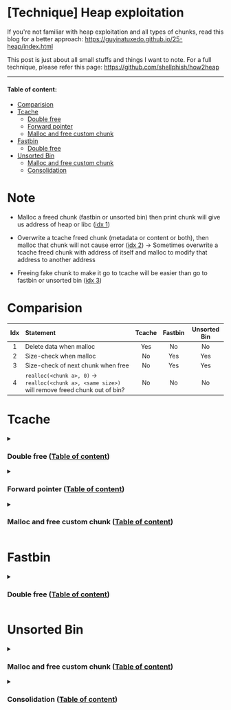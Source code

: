 # [Technique] Heap exploitation

If you're not familiar with heap exploitation and all types of chunks, read this blog for a better approach: https://guyinatuxedo.github.io/25-heap/index.html

This post is just about all small stuffs and things I want to note. For a full technique, please refer this page: https://github.com/shellphish/how2heap

---

#### Table of content:
- [Comparision](https://github.com/nhtri2003gmail/CTFNote/tree/master/technique/Heap-Exploitation#comparision)
- [Tcache](https://github.com/nhtri2003gmail/CTFNote/tree/master/technique/Heap-Exploitation#tcache)
    - [Double free](#double-free-table-of-content)
    - [Forward pointer](#forward-pointer-table-of-content)
    - [Malloc and free custom chunk](#malloc-and-free-custom-chunk-table-of-content)
- [Fastbin](https://github.com/nhtri2003gmail/CTFNote/tree/master/technique/Heap-Exploitation#fastbin)
    - [Double free](#double-free-table-of-content-1)
- [Unsorted Bin](https://github.com/nhtri2003gmail/CTFNote/tree/master/technique/Heap-Exploitation#unsorted-bin)
    - [Malloc and free custom chunk](#malloc-and-free-custom-chunk-table-of-content-1)
    - [Consolidation](#consolidation-table-of-content)

# Note

- Malloc a freed chunk (fastbin or unsorted bin) then print chunk will give us address of heap or libc ([idx 1](https://github.com/nhtri2003gmail/CTFNote/tree/master/technique/Heap-Exploitation#idx-1))

- Overwrite a tcache freed chunk (metadata or content or both), then malloc that chunk will not cause error ([idx 2](https://github.com/nhtri2003gmail/CTFNote/tree/master/technique/Heap-Exploitation#idx-2)) → Sometimes overwrite a tcache freed chunk with address of itself and malloc to modify that address to another address

- Freeing fake chunk to make it go to tcache will be easier than go to fastbin or unsorted bin ([idx 3](https://github.com/nhtri2003gmail/CTFNote/tree/master/technique/Heap-Exploitation#idx-3))

# Comparision

| Idx | Statement | Tcache | Fastbin | Unsorted Bin |
| :---: | :--- | :---: | :---: | :---: | 
| <span id="idx-1">1</span> | Delete data when malloc | Yes | No | No |
| <span id="idx-2">2</span> | Size-check when malloc | No | Yes | Yes |
| <span id="idx-3">3</span> | Size-check of next chunk when free | No | Yes | Yes |
| <span id="idx-4">4</span> | `realloc(<chunk a>, 0)` → `realloc(<chunk a>, <same size>)` will remove freed chunk out of bin? | No | No | No |

# Tcache

<details>
<summary><h3>Double free (<a href="#table-of-content">Table of content</a>)</h3></summary>
<p>

- For libc <= 2.28, we just simply free() a chunk twice.
- For libc > 2.28, there will be a key inserted to freed chunk when this chunk goes to tcache. To do a double free, we first free() a chunk, then change the key (Bk pointer) to another value and free() again:

```gdb
               malloc(0x20)
                    ↓
-----------------------------------------
| 0x0000000000000000 0x0000000000000031 |    <-- prev_size / size
| 0x0000000000000000 0x0000000000000000 |
| 0x0000000000000000 0x0000000000000000 |
-----------------------------------------
                    ↓
                  free()
                    ↓
-----------------------------------------
| 0x0000000000000000 0x0000000000000031 |    <-- prev_size  / size
| 0x0000000000000000 0x000055555555b010 |    <-- Fd pointer / Bk pointer (key)
| 0x0000000000000000 0x0000000000000000 |
-----------------------------------------
                    ↓
          Change key (Bk pointer)
                    ↓
-----------------------------------------
| 0x0000000000000000 0x0000000000000031 |    <-- prev_size  / size
| 0x0000000000000000 0x0000000000000001 |    <-- Fd pointer / Bk pointer (key)
| 0x0000000000000000 0x0000000000000000 |
-----------------------------------------
                    ↓
               free() again
                    ↓
-----------------------------------------
| 0x0000000000000000 0x0000000000000031 |    <-- prev_size  / size
| 0x000055555555b260 0x000055555555b010 |    <-- Fd pointer / Bk pointer (key)
| 0x0000000000000000 0x0000000000000000 |
-----------------------------------------
```

</p>
</details>

<details>
<summary><h3>Forward pointer (<a href="#table-of-content">Table of content</a>)</h3></summary>
<p>

- For libc <= 2.31, when we free a chunk and it goes to tcache, the forward pointer of this chunk will be changed into the address of the next chunk if this next chunk exist and will be null if there is no next chunk:

```gdb
------------------------- Chunk 1 ------------------------
| 0x555555559290: 0x0000000000000000  0x0000000000000031 |    <-- prev_size  / size
| 0x5555555592a0: 0x0000000000000000  0x0000555555559010 |    <-- Fd pointer / Bk pointer (key)
| 0x5555555592b0: 0x0000000000000000  0x0000000000000000 |
------------------------- Chunk 2 ------------------------
| 0x5555555592c0: 0x0000000000000000  0x0000000000000031 |    <-- prev_size  / size
| 0x5555555592d0: 0x00005555555592a0  0x0000555555559010 |    <-- Fd pointer / Bk pointer (key)
| 0x5555555592e0: 0x0000000000000000  0x0000000000000000 |
----------------------------------------------------------
```

We can see that after free Chunk 1, it will go to tcache. But because there are no freed chunk with the same size as `0x30` in tcache so the `Fd pointer` of Chunk 1 is null.

For the Chunk 2, because we've freed the Chunk 1 and this Chunk 2 has the same size as `0x30` with Chunk 1, so when we free Chunk 2, it will go to tcache and make the `Fd pointer` point to Chunk 1.

- For libc > 2.31, there is a xor mechanism added to change the behaviour of `Fd pointer` ([source](https://elixir.bootlin.com/glibc/glibc-2.32/source/malloc/malloc.c#L339)):

```c
#define PROTECT_PTR(pos, ptr) \
  ((__typeof (ptr)) ((((size_t) pos) >> 12) ^ ((size_t) ptr)))
```

`pos` is the address of current chunk is being freed and `ptr` is the address of previous freed chunk has the same size with chunk at `pos`. For a better view, here is an example:

```gdb
------------------------- Chunk 1 ------------------------
| 0x55555555a290: 0x0000000000000000  0x0000000000000031 |    <-- prev_size  / size
| 0x55555555a2a0: 0x0000000000000000  0x0000000000000000 |
| 0x55555555a2b0: 0x0000000000000000  0x0000000000000000 |
------------------------- Chunk 2 ------------------------
| 0x55555555a2c0: 0x0000000000000000  0x0000000000000031 |    <-- prev_size  / size
| 0x55555555a2d0: 0x0000000000000000  0x0000000000000000 |
| 0x55555555a2e0: 0x0000000000000000  0x0000000000000000 |
----------------------------------------------------------
                            ↓
                      free(Chunk 1)
                            ↓
------------------------- Chunk 1 ------------------------
| 0x55555555a290: 0x0000000000000000  0x0000000000000031 |    <-- prev_size  / size
| 0x55555555a2a0: 0x000000055555555a  0x000055555555a010 |    <-- Fd pointer / Bk pointer (key)
| 0x55555555a2b0: 0x0000000000000000  0x0000000000000000 |
------------------------- Chunk 2 ------------------------
| 0x55555555a2c0: 0x0000000000000000  0x0000000000000031 |    <-- prev_size  / size
| 0x55555555a2d0: 0x0000000000000000  0x0000000000000000 |    <-- Fd pointer / Bk pointer (key)
| 0x55555555a2e0: 0x0000000000000000  0x0000000000000000 |
----------------------------------------------------------
```

Can you see the `Fd pointer` of Chunk 1 changed? The value `0x000000055555555a` is the result from the xor mechanism:

```python
>>> # Fd pointer =  (<Address of chunk freeing> >> 12) ^ <Address of previous freed chunk>
>>> (0x55555555a2a0 >> 12) ^ 0
0x000000055555555a
```

Because there were no freed chunk before Chunk 1 so `<Address of previous freed chunk>` will be null.

Continue freeing the Chunk 2 and we can see this:

```gdb
------------------------- Chunk 1 ------------------------
| 0x55555555a290: 0x0000000000000000  0x0000000000000031 |    <-- prev_size  / size
| 0x55555555a2a0: 0x000000055555555a  0x000055555555a010 |    <-- Fd pointer / Bk pointer (key)
| 0x55555555a2b0: 0x0000000000000000  0x0000000000000000 |
------------------------- Chunk 2 ------------------------
| 0x55555555a2c0: 0x0000000000000000  0x0000000000000031 |    <-- prev_size  / size
| 0x55555555a2d0: 0x000055500000f7fa  0x000055555555a010 |    <-- Fd pointer / Bk pointer (key)
| 0x55555555a2e0: 0x0000000000000000  0x0000000000000000 |
----------------------------------------------------------
```

So the `Fd pointer` for Chunk 2 can be calculate as:

```python
>>> # Fd pointer =  (<Address of chunk freeing> >> 12) ^ <Address of previous freed chunk>
>>> (0x55555555a2d0 >> 12) ^ 0x55555555a2a0
0x55500000f7fa
```

Chunk 1 was the previous freed chunk which has the same size as Chunk 2 so after we freed Chunk 1, we freed Chunk 2 next and the forward pointer will be `0x55500000f7fa` due to the xor mechanism.

Remember that the address of Chunk 1 is `0x55555555a2a0` and Chunk 2 is `0x55555555a2d0`, not include the metadata of each chunk.

</p>
</details>

<details>
<summary><h3>Malloc and free custom chunk (<a href="#table-of-content">Table of content</a>)</h3></summary>
<p>

We can create a fake chunk on stack or inside a large chunk and then free it easily. This script is an example:

```c
#include <stdlib.h>

int main()
{
    // Init heap
    malloc(1);

    // Create fake chunk on stack
    long int p1[10];
    p1[0] = 0;       // prev_size
    p1[1] = 0x21;    // size
    p1[2] = 0;       // Fd pointer
    p1[3] = 0;       // bk pointer
    free(&p1[2]);

    // Create fake chunk inside a large chunk
    long int *p2 = malloc(0x50);
    p2[0] = 0;       // prev_size
    p2[1] = 0x21;    // size
    p2[2] = 0;       // Fd pointer
    p2[3] = 0;       // bk pointer
    free(&p2[2]);
}
```

The fake chunk on stack will look like this:
```gdb
----------------------------------------------------------
| 0x7fffffffde00: 0x0000000000000000  0x0000000000000021 |    <-- prev_size  / size
| 0x7fffffffde10: 0x0000000000000000  0x0000000000000000 |    <-- Fd pointer / bk pointer
----------------------------------------------------------
                            ↓
                      free(&p1[2]);
                            ↓
----------------------------------------------------------
| 0x7fffffffde00: 0x0000000000000000  0x0000000000000021 |    <-- prev_size  / size
| 0x7fffffffde10: 0x0000000000000000  0x0000555555559010 |    <-- Fd pointer / bk pointer
----------------------------------------------------------
```

And the tcache will contain this freed chunk:

```gdb
Tcachebins[idx=0, size=0x20] count=1  ←  Chunk(addr=0x7fffffffde20, size=0x20, flags=PREV_INUSE)
```

That means we've freed a fake chunk on stack successfully. Let's keep going with the fake chunk inside a larger chunk:

```gdb
----------------------------------------------------------
| 0x5555555592c0: 0x0000000000000000  0x0000000000000021 |    <-- prev_size  / size
| 0x5555555592d0: 0x0000000000000000  0x0000000000000000 |    <-- Fd pointer / bk pointer
----------------------------------------------------------
                            ↓
                      free(&p2[2]);
                            ↓
----------------------------------------------------------
| 0x5555555592c0: 0x0000000000000000  0x0000000000000021 |    <-- prev_size  / size
| 0x5555555592d0: 0x00007fffffffde10  0x0000555555559010 |    <-- Fd pointer / bk pointer
----------------------------------------------------------
```

And the tcache list will contain 2 freed chunk whose size is `0x20`:

```gdb
Tcachebins[idx=0, size=0x20] count=2  ←  Chunk(addr=0x5555555592d0, size=0x20, flags=PREV_INUSE)  
                                      ←  Chunk(addr=0x7fffffffde10, size=0x20, flags=PREV_INUSE)
```

</p>
</details>

# Fastbin

<details>
<summary><h3>Double free (<a href="#table-of-content">Table of content</a>)</h3></summary>
<p>

- All libc version can conduct double free in fastbin (tested on libc 2.31, 2.34):

```c
#include <stdio.h>
#include <stdlib.h>

int main()
{
    long long int *p[9];

    for (int i=0; i<7; i++)
        p[i] = malloc(0x40);
    p[7] = malloc(0x40);
    p[8] = malloc(0x40);

    for (int i=0; i<7; i++)
        free(p[i]);
    free(p[7]);
    free(p[8]);

    // Double free
    free(p[7]);

}
```

</p>
</details>

# Unsorted Bin

<details>
<summary><h3>Malloc and free custom chunk (<a href="#table-of-content">Table of content</a>)</h3></summary>
<p>

To make a chunk goes into unsorted bin, there will be several checks. First, we need to make a chunk which has the size larger or equal to 0x420 so that when we free, it will go to unsorted bin.

Because there will be several checks when freeing a chunk to make it go into unsorted bin so we will both write c script and analize the source code to know what should we do (testing with libc-2.31.so).

So just start as we did in [Tcache - Malloc and free custom chunk](https://github.com/nhtri2003gmail/CTFNote/tree/master/technique/heap#malloc-and-free-custom-chunk):

```c
// Code 1
#include <stdlib.h>

int main()
{
    long int *p = malloc(0x1000);
    p[0] = 0;
    p[1] = 0x421;
    p[2] = 0;
    p[3] = 0;
    free(&p[2]);
}
```

Compile and run, we get the first error `double free or corruption (!prev)`:

![unsorted-bin-1.png](images/unsorted-bin-1.png)

Let find the string from the function `_int_free` in source to know where we get this error from [this source](https://elixir.bootlin.com/glibc/glibc-2.31/source/malloc/malloc.c#L4317):

```c
static void _int_free(mstate av, mchunkptr p, int have_lock) {
    ...
    else if (!chunk_is_mmapped(p)) {
        ...
        nextchunk = chunk_at_offset(p, size);
        ...
        if (__glibc_unlikely(!prev_inuse(nextchunk)))
            malloc_printerr("double free or corruption (!prev)");
        ...
    }
```

So this will check if the next chunk has the bit PREV_INUSE is set or not. To pass this check, we will add another fake chunk after the first 0x420-byte chunk with the bit PREV_INUSE set:

```c
// Code 2
#include <stdlib.h>

int main()
{
    long int *p = malloc(0x1000);
    p[0] = 0;
    p[1] = 0x421;
    p[2] = 0;
    p[3] = 0;
    p[(0x420/8) + 1] = 0x21;
    free(&p[2]);
}
```

Index from `0x420/8` will be the position of prev_size of next chunk, so we add 1 to make it point to size of next chunk and add `0x21` which has the bit PREV_INUSE set. Compile and run script again, we get pass the first error but get the second error `corrupted size vs. prev_size`:

![unsorted-bin-2.png](images/unsorted-bin-2.png)

For this error, we can find this string in function `unlink_chunk()` in source [here](https://elixir.bootlin.com/glibc/glibc-2.31/source/malloc/malloc.c#L1454):

```c
static void unlink_chunk (mstate av, mchunkptr p)
{
    if (chunksize (p) != prev_size (next_chunk (p)))
        malloc_printerr ("corrupted size vs. prev_size");
    ...
```

But when debug with gdb, we can see that it execute `_int_free` and do something, then jump to `unlink_chunk`. We will try to solve the problem when it's still in `_int_free` so that it will not jump to `unlink_chunk`. Having the source of `_int_free`, we can see that it call `unlink_chunk` twice. The first one is for consolidation:

```c
if (!prev_inuse(p)) {
    prevsize = prev_size(p);
    size += prevsize;
    p = chunk_at_offset(p, -((long) prevsize));
    if (__glibc_unlikely(chunksize(p) != prevsize))
        malloc_printerr("corrupted size vs. prev_size while consolidating");
    unlink_chunk(av, p);
}
```

And the second one is for checking if the next chunk (from our fake chunk being freed) is the correct next chunk as the program created:

```c
if (nextchunk != av -> top) {
    /* get and clear inuse bit */
    nextinuse = inuse_bit_at_offset(nextchunk, nextsize);

    /* consolidate forward */
    if (!nextinuse) {
        unlink_chunk(av, nextchunk);
        size += nextsize;
    } else
        clear_inuse_bit_at_offset(nextchunk, 0);
    ...
```

For a better view, let's debug in gdb, set breakpoint at the check `if (nextchunk != av -> top)`:

```gdb
gef➤  disas _int_free
   ...
   0x00007ffff7e71b1d <+509>: cmp    QWORD PTR [rbp+0x60],r13
   0x00007ffff7e71b21 <+513>: je     0x7ffff7e71f00 <_int_free+1504>
   0x00007ffff7e71b27 <+519>: test   BYTE PTR [r13+r14*1+0x8],0x1
   0x00007ffff7e71b2d <+525>: je     0x7ffff7e71f70 <_int_free+1616>
   ...
   0x00007ffff7e71f70 <+1616>:  mov    rdi,r13
   0x00007ffff7e71f73 <+1619>:  add    rbx,r14
   0x00007ffff7e71f76 <+1622>:  call   0x7ffff7e716f0 <unlink_chunk>
   ...
gef➤  b*0x00007ffff7e71b1d  
Breakpoint 1 at 0x7ffff7e71b27: file malloc.c, line 4341.
```

If you ask me how to find this check, I will tell you that I use grep to find `1616` and I got the address where it jump to. And before the jump if equal will be the check so let's set breakpoint at `0x00007ffff7e71b1d`. Make it continue running and when it hit the breakpoint, let's check the address between `nextchunk` and `av -> top`:

```gdb
gef➤  x/i $rip
=> 0x7ffff7e71b1d <_int_free+509>:  cmp    QWORD PTR [rbp+0x60],r13

gef➤  x/xg $rbp+0x60
0x7ffff7fa9be0 <main_arena+96>: 0x000055555555a2a0

gef➤  p/x $r13
$1 = 0x5555555596c0

gef➤  heap chunks
Chunk(addr=0x555555559010, size=0x290, flags=PREV_INUSE)
    [0x0000555555559010     00 00 00 00 00 00 00 00 00 00 00 00 00 00 00 00    ................]
Chunk(addr=0x5555555592a0, size=0x1010, flags=PREV_INUSE)
    [0x00005555555592a0     00 00 00 00 00 00 00 00 21 04 00 00 00 00 00 00    ........!.......]
Chunk(addr=0x55555555a2b0, size=0x1fd60, flags=PREV_INUSE)
    [0x000055555555a2b0     00 00 00 00 00 00 00 00 00 00 00 00 00 00 00 00    ................]
Chunk(addr=0x55555555a2b0, size=0x1fd60, flags=PREV_INUSE)  ←  top chunk

gef➤  x/4xg 0x5555555596c0
0x5555555596c0: 0x0000000000000000  0x0000000000000021
0x5555555596d0: 0x0000000000000000  0x0000000000000000

gef➤  x/4xg 0x000055555555a2a0
0x55555555a2a0: 0x0000000000000000  0x000000000001fd61
0x55555555a2b0: 0x0000000000000000  0x0000000000000000
```

So we know that the chunk at `0x5555555596c0` is the next chunk of current fake chunk being freed, while chunk at `0x000055555555a2a0` is the chunk from system and in this case, it's the top chunk. These 2 address are not the same so the code inside `if (nextchunk != av -> top)` will be executed. 

To solve this problem, there are 3 ways for us. One is to change the size of the fake chunk to make `<address of current fake chunk> + <size> = <address of next chunk of system>`. So that we will need to malloc a small chunk before freeing our fake chunk in order not to make our fake chunk consolidate with top chunk (This technique was used in `House of Einherjar`):

```c
// Code 3.1
#include <stdlib.h>

int main()
{
    long int *p = malloc(0x1000);
    malloc(0x10);
    p[0] = 0;
    p[1] = 0x1001;
    p[2] = 0;
    p[3] = 0;
    free(&p[2]);
}
```

The second way is to continue with the code inside if (continue with the code 2, not the solve code from way 1). Still with the breakpoint at `0x00007ffff7e71b1d`, we continue debuging and stop at the command `nextinuse = inuse_bit_at_offset(nextchunk, nextsize);`. The function `inuse_bit_at_offset` is just a macro so in gdb, it look like this (as disassemble code above):

```gdb
gef➤  disas _int_free
   ...
   0x7ffff7e71b27 <_int_free+519>:  test   BYTE PTR [r13+r14*1+0x8],0x1
   0x7ffff7e71b2d <_int_free+525>:  je     0x7ffff7e71f70 <_int_free+1616>
   ...
```

This code will check if the bit PREV_INUSE of the next next chunk from our fake chunk is set or not, which means:

```
| Fake chunk being freed |
--------------------------
|      Fake chunk 1      |
--------------------------
|      Fake chunk 2      |
```

It will check if the bit PREV_INUSE in size of Fake chunk 2 is set or not. If that bit is not set, it will go to `unlink_chunk` and everything might be harder to solve. So we just simply add the Fake chunk 2 with the bit PREV_INUSE set and the problem is solved:

```c
// Code 3.2.1
#include <stdlib.h>

int main()
{
    long int *p = malloc(0x1000);
    p[0] = 0;
    p[1] = 0x421;
    p[2] = 0;
    p[3] = 0;
    p[(0x420/8) + 1] = 0x21;
    p[(0x420/8) + (0x20/8) + 1] = 0x31;
    free(&p[2]);
}
```

So all of our fake chunks will look like this:

```gdb
------------------------ Real chunk ----------------------
| 0x555555559290: 0x0000000000000000  0x0000000000001011 |
|----------------------- Fake chunk ---------------------|
| 0x5555555592a0: 0x0000000000000000  0x0000000000000421 |
| 0x5555555592b0: 0x00007ffff7fa9be0  0x00007ffff7fa9be0 |
| 0x5555555592c0: 0x0000000000000000  0x0000000000000000 |
|                           ....                         |
|---------------------- Fake chunk 1 --------------------|
| 0x5555555596c0: 0x0000000000000000  0x0000000000000021 |
| 0x5555555596d0: 0x0000000000000000  0x0000000000000000 |
|---------------------- Fake chunk 2 --------------------|
| 0x5555555596e0: 0x0000000000000000  0x0000000000000031 |
| 0x5555555596f0: 0x0000000000000000  0x0000000000000000 |
| 0x555555559700: 0x0000000000000000  0x0000000000000000 |
------------------------ Real chunk ----------------------
| 0x555555559710: 0x0000000000000000  0x0000000000000000 |
| 0x555555559720: 0x0000000000000000  0x0000000000000000 |
|                           ....                         |
----------------------------------------------------------
                            ↓
                       free(&p[2]);
                            ↓
------------------------ Real chunk ----------------------
| 0x555555559290: 0x0000000000000000  0x0000000000001011 |
|----------------------- Fake chunk ---------------------|
| 0x5555555592a0: 0x0000000000000000  0x0000000000000421 |
| 0x5555555592b0: 0x00007ffff7fa9be0  0x00007ffff7fa9be0 |
| 0x5555555592c0: 0x0000000000000000  0x0000000000000000 |
|                           ....                         |
|---------------------- Fake chunk 1 --------------------|
| 0x5555555596c0: 0x0000000000000000  0x0000000000000021 |
| 0x5555555596d0: 0x0000000000000000  0x0000000000000000 |
|---------------------- Fake chunk 2 --------------------|
| 0x5555555596e0: 0x0000000000000000  0x0000000000000031 |
| 0x5555555596f0: 0x0000000000000000  0x0000000000000000 |
| 0x555555559700: 0x0000000000000000  0x0000000000000000 |
------------------------ Real chunk ----------------------
| 0x555555559710: 0x0000000000000000  0x0000000000000000 |
| 0x555555559720: 0x0000000000000000  0x0000000000000000 |
|                           ....                         |
----------------------------------------------------------
```

If you don't want to create Fake chunk 2 and you already have another chunk (created by system) after the currect fake chunk, just make the size of Fake chunk 1 large enough so that the next chunk from Fake chunk 1 is the chunk created by system:

```c
// Code 3.2.2
#include <stdlib.h>

int main()
{
    long int *p = malloc(0x1000);
    long int *p0 = malloc(0x20);
    p[0] = 0;
    p[1] = 0x421;
    p[2] = 0;
    p[3] = 0;
    p[(0x420/8) + 1] = 0xbe1;
    free(&p[2]);
}
```

```gdb
---------------------- Real chunk 1 ----------------------
| 0x555555559290: 0x0000000000000000  0x0000000000001011 |
|---------------------- Fake chunk ----------------------|
| 0x5555555592a0: 0x0000000000000000  0x0000000000000421 |
| 0x5555555592b0: 0x0000000000000000  0x0000000000000000 |
|                           ....                         |
| 0x5555555596b0: 0x0000000000000000  0x0000000000000000 |
|--------------------- Fake chunk 1 ---------------------|
| 0x5555555596c0: 0x0000000000000000  0x0000000000000be1 |
| 0x5555555596d0: 0x0000000000000000  0x0000000000000000 |
|                           ....                         |
| 0x55555555a290: 0x0000000000000000  0x0000000000000000 |
---------------------- Real chunk 2 ----------------------
| 0x55555555a2a0: 0x0000000000000000  0x0000000000000031 |
| 0x55555555a2b0: 0x0000000000000000  0x0000000000000000 |
| 0x55555555a2c0: 0x0000000000000000  0x0000000000000000 |
----------------------- Top chunk ------------------------
| 0x55555555a2d0: 0x0000000000000000  0x000000000001fd31 |
----------------------------------------------------------
```

That's how we bypass all the checks in `_int_free` to create and free a custom chunk to make it go into unsorted bin.

</p>
</details>

<details>
<summary><h3>Consolidation (<a href="#table-of-content">Table of content</a>)</h3></summary>
<p>

Sometimes freeing a chunk to make it go to unsorted bin, that chunk will be consolidate with next chunk or previous chunk if the PREV_INUSE bit of next and previous chunk is unset. That process will be done with the function `unlink_chunk` which you can find source code [here](https://elixir.bootlin.com/glibc/glibc-2.31/source/malloc/malloc.c#L1451)

- Consolidation with next chunk

First, we will create 2 fake chunks inside a large chunk and free the first fake chunk:

```c
#include <stdlib.h>

int main()
{
    long int *p = malloc(0x1000);
    p[0] = 0;
    p[1] = 0x421;
    p[2] = 0;
    p[3] = 0;
    p[(0x420/8) + 1] = 0x21;
    free(&p[2]);
}
```

Compile and run it, we get this error `corrupted size vs. prev_size`:

![unsorted-bin-3.png](images/unsorted-bin-3.png)

Checking the source code of `unlink_chunk` and we found this string:

```c
static void unlink_chunk(mstate av, mchunkptr p) {
    if (chunksize(p) != prev_size(next_chunk(p)))
        malloc_printerr("corrupted size vs. prev_size");
    ...
```

So here is what we've created:

```
| Fake chunk being freed |
--------------------------
|      Fake chunk 1      |
```

The first thing `unlink_chunk` does is to check if the size of Fake chunk 1 is equal to the prev_size of the next chunk from Fake chunk 1, which means prev_size of Fake chunk 2:

```
| Fake chunk being freed |
--------------------------
|      Fake chunk 1      |
--------------------------
|      Fake chunk 2      |
```

So our c code will add the size of Fake chunk 1 to the prev_size of the Fake chunk 2 to bypass this check:

```c
#include <stdlib.h>

int main()
{
    long int *p = malloc(0x1000);
    p[0] = 0;
    p[1] = 0x421;
    p[2] = 0;
    p[3] = 0;
    p[(0x420/8) + 1] = 0x21;
    p[(0x420/8) + (0x20/8)] = 0x20;
    free(&p[2]);
}
```

Compile and debug with gdb, the chunk will look like this:

```gdb
------------------------ Real chunk ----------------------
| 0x555555559290: 0x0000000000000000  0x0000000000001011 |
------------------------ Fake chunk ----------------------
| 0x5555555592a0: 0x0000000000000000  0x0000000000000421 |
|                           ....                         |
| 0x5555555596b0: 0x0000000000000000  0x0000000000000000 |
----------------------- Fake chunk 1 ---------------------
| 0x5555555596c0: 0x0000000000000000  0x0000000000000021 |    <-- prev_size  / size
| 0x5555555596d0: 0x0000000000000000  0x0000000000000000 |    <-- Fd pointer / Bk pointer
| 0x5555555596e0: 0x0000000000000020  0x0000000000000000 |    <-- prev_size  / size
------------------------ Fake chunk ----------------------
| 0x5555555596f0: 0x0000000000000000  0x0000000000000000 |
| 0x555555559700: 0x0000000000000000  0x0000000000000000 |
| 0x555555559710: 0x0000000000000000  0x0000000000000000 |
|                           ....                         |
------------------------ Real chunk ----------------------
```

Let's set breakpoint at the check `if (chunksize(p) != prev_size(next_chunk(p)))` to see if we pass or not:

```gdb
gef➤  disas unlink_chunk
   ...
   0x00007ffff7e716fb <+11>:  and    rax,0xfffffffffffffff8
   0x00007ffff7e716ff <+15>:  cmp    rax,QWORD PTR [rdi+rax*1]
   0x00007ffff7e71703 <+19>:  jne    0x7ffff7e7179a <unlink_chunk+170>
   ...

gef➤  b*0x00007ffff7e716ff
Breakpoint 1 at 0x7ffff7e716ff: file malloc.c, line 1453.

gef➤  c
...

gef➤  x/xg $rdi+$rax
0x5555555596e0: 0x0000000000000020

gef➤  p/x $rax
$1 = 0x20
```

So we know it pass this check. Type `ni` to continue executing one by one and we got segfault at the other comparation, which in source is:

```c
static void unlink_chunk(mstate av, mchunkptr p) {
    if (chunksize(p) != prev_size(next_chunk(p)))
        malloc_printerr("corrupted size vs. prev_size");

    mchunkptr fd = p -> fd;
    mchunkptr bk = p -> bk;

    if (__builtin_expect(fd -> bk != p || bk -> fd != p, 0))
        malloc_printerr("corrupted double-linked list");
    ...
```

Because we did't fake `p -> fd` and `p -> bk` for Fake chunk 1 so when it assign `p -> fd` into `fd`, `fd` will contain null byte address and it will make segfault at the comparation. The best thing we can do here is simply put the address of Fake chunk 1 (include metadata of Fake chunk 1) and we can bypass this check easily:

```c
#include <stdlib.h>

int main()
{
    long int *p = malloc(0x1000);
    p[0] = 0;
    p[1] = 0x421;
    p[2] = 0;
    p[3] = 0;
    p[(0x420/8) + 1] = 0x21;
    p[(0x420/8) + 2] = (long int)&p[(0x420/8)];
    p[(0x420/8) + 3] = (long int)&p[(0x420/8)];
    p[(0x420/8) + (0x20/8)] = 0x20;
    free(&p[2]);
}
```

And the chunk will look like this:

```gdb
------------------------ Real chunk ----------------------
| 0x555555559290: 0x0000000000000000  0x0000000000001011 |
| ---------------------- Fake chunk -------------------- |
| 0x5555555592a0: 0x0000000000000000  0x0000000000000421 |
|                           ....                         |
| 0x5555555596b0: 0x0000000000000000  0x0000000000000000 |
| --------------------- Fake chunk 1 ------------------- |
| 0x5555555596c0: 0x0000000000000000  0x0000000000000021 |    <-- prev_size  / size
| 0x5555555596d0: 0x00005555555596c0  0x00005555555596c0 |    <-- Fd pointer / Bk pointer
| --------------------- Fake metadata ------------------ |
| 0x5555555596e0: 0x0000000000000020  0x0000000000000000 |    <-- prev_size  / size
------------------------ Real chunk ----------------------
| 0x5555555596f0: 0x0000000000000000  0x0000000000000000 |
| 0x555555559700: 0x0000000000000000  0x0000000000000000 |
| 0x555555559710: 0x0000000000000000  0x0000000000000000 |
|                           ....                         |
----------------------------------------------------------
```

So we add the address of Fake chunk 1 into `p -> fd` and `p -> bk`. Compile the source and run, we can free this chunk and make it consolidate with Fake chunk 1:

![unsorted-bin-4.png](images/unsorted-bin-4.png)

- Consolidation with previous chunk

To make a fake chunk just consolidate with a previous chunk, not next chunk, our fake chunk need to pass the check in `_int_free` in order not to consolidate with next chunk. So the base code we have is:

```c
// Code 1
#include <stdlib.h>

int main()
{
    long int *p0 = malloc(0x420);
    long int *p1 = malloc(0x20);
    long int *p2 = malloc(0x420);
    malloc(0x10);

    free(p1);
}
```

We will try to free `p2` and make it consolidate with a fake chunk in `p0` and it will overlap `p1`. We want `_int_free` to call `unlink_chunk` to make heap consolidation and we get this code:

```c
_int_free(mstate av, mchunkptr p, int have_lock) {
    ...
    else if (!chunk_is_mmapped(p)) {
        ...
        /* consolidate backward */
        if (!prev_inuse(p)) {
            prevsize = prev_size(p);
            size += prevsize;
            p = chunk_at_offset(p, -((long) prevsize));
            if (__glibc_unlikely(chunksize(p) != prevsize))
                malloc_printerr("corrupted size vs. prev_size while consolidating");
            unlink_chunk(av, p);
        ...
    }
    ...
```

So first, it will check if the current chunk being freed has the bit PREV_INUSE on or off. If the PREV_INUSE bit is not set, it will consolidate with the previous chunk by executing `unlink_chunk`. So let's unset the bit PREV_INUSE of `p2` with the updated code:

```c
// Code 2
#include <stdlib.h>

int main()
{
    long int *p0 = malloc(0x420);
    long int *p1 = malloc(0x20);
    long int *p2 = malloc(0x420);
    malloc(0x10);

    p2[-1] = 0x430;

    free(p2);
}
```

As expected, we get the error `corrupted size vs. prev_size while consolidating`:

![unsorted-bin-5.png](images/unsorted-bin-5.png)

Let's disassembly to see where is the check:

```gdb
gef➤  disas _int_free
   ...
=> 0x00007ffff7e71af1 <+465>: test   BYTE PTR [r12+0x8],0x1
   0x00007ffff7e71af7 <+471>: jne    0x7ffff7e71b1d <_int_free+509>
   0x00007ffff7e71af9 <+473>: mov    rax,QWORD PTR [r12]
   0x00007ffff7e71afd <+477>: sub    r12,rax
   0x00007ffff7e71b00 <+480>: add    rbx,rax
   0x00007ffff7e71b03 <+483>: mov    rdx,QWORD PTR [r12+0x8]
   0x00007ffff7e71b08 <+488>: and    rdx,0xfffffffffffffff8
   0x00007ffff7e71b0c <+492>: cmp    rdx,rax
   0x00007ffff7e71b0f <+495>: jne    0x7ffff7e72122 <_int_free+2050>
   ...
   0x00007ffff7e72122 <+2050>:  lea    rdi,[rip+0x108157]        # 0x7ffff7f7a280
   0x00007ffff7e72129 <+2057>:  call   0x7ffff7e70a40 <malloc_printerr>
   ...

gef➤  b*0x00007ffff7e71af1
Breakpoint 1 at 0x7ffff7e71af1: file malloc.c, line 4327.
```

So let's type `ni` to check what will it check. We know that if prev_size is different from null, it will subtract the current chunk to move to the previous chunk and compare the size of previous chunk with the prev_size of current chunk.

We want to make a chunk overlap `p1` so we will create a fake chunk inside `p0` and set the prev_size of `p2` to pass the check:

```c
#include <stdlib.h>

int main()
{
    long int *p0 = malloc(0x420);
    long int *p1 = malloc(0x20);
    long int *p2 = malloc(0x420);
    malloc(0x10);

    p0[0] = 0;
    p0[1] = 0x450;
    p0[2] = 0;
    p0[3] = 0;

    p2[-2] = 0x450;
    p2[-1] = 0x430;

    free(p2);
}
```

Our fake chunk insize `p0` will have size of 0x450 because size of `p0` is `0x430` but the fake chunk start from `p0[0]`, the content of chunk, not the metadata so the actual size is `0x420`, and the size of `p1` is `0x30` so `0x420 + 0x30 = 0x450`.

So the size of fake chunk is `0x450`, we will also write this size into prev_size of `p2` to bypass the check. Compile and run again, we get a segfault. Again, as we've done with the consolidation with next chunk in [unlink_chunk](https://elixir.bootlin.com/glibc/glibc-2.31/source/malloc/malloc.c#L1451), the code make it segfault is:

```c
static void unlink_chunk(mstate av, mchunkptr p) {
    if (chunksize(p) != prev_size(next_chunk(p)))
        malloc_printerr("corrupted size vs. prev_size");

    mchunkptr fd = p -> fd;
    mchunkptr bk = p -> bk;

    if (__builtin_expect(fd -> bk != p || bk -> fd != p, 0))
        malloc_printerr("corrupted double-linked list");
    ...
```

We didn't set `p -> fd` and `p -> bk`, hence both `fd` and `bk` is null. Getting `fd -> bk` will make invalid address so we get segfault. To solve this, just simply add the address of the fake chunk to `p -> fd` and `p -> bk` and the problem is solved:

```c
#include <stdlib.h>

int main()
{
    long int *p0 = malloc(0x420);
    long int *p1 = malloc(0x20);
    long int *p2 = malloc(0x420);
    malloc(0x10);

    p0[0] = 0;
    p0[1] = 0x450;
    p0[2] = &p0[0];
    p0[3] = &p0[0];

    p2[-2] = 0x450;
    p2[-1] = 0x430;

    free(p2);
}
```

Compile and run script, after `p2` is freed, `p2` will be consolidated with fake chunk and go into unsorted bin, which overlap `p1`:

![unsorted-bin-6.png](images/unsorted-bin-6.png)

> Fact: You can find this technique in `House of Einherjar`

</p>
</details>